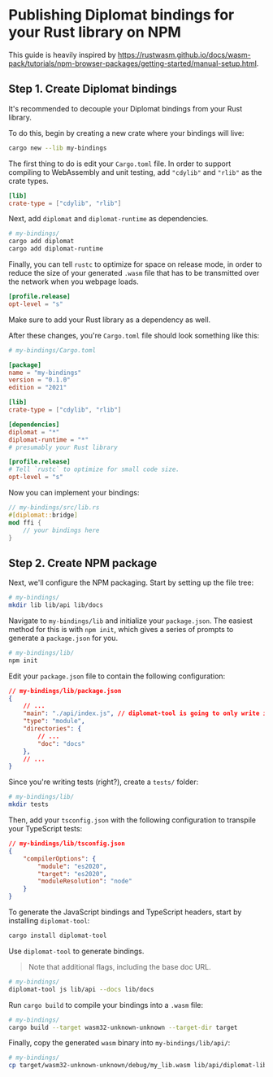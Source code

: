 # Publishing Diplomat bindings for your Rust library on NPM

This guide is heavily inspired by https://rustwasm.github.io/docs/wasm-pack/tutorials/npm-browser-packages/getting-started/manual-setup.html.

## Step 1. Create Diplomat bindings
It's recommended to decouple your Diplomat bindings from your Rust library.

To do this, begin by creating a new crate where your bindings will live:
```sh
cargo new --lib my-bindings
```

The first thing to do is edit your `Cargo.toml` file. In order to support compiling
to WebAssembly and unit testing, add `"cdylib"` and `"rlib"` as the crate types.
```toml
[lib]
crate-type = ["cdylib", "rlib"]
```

Next, add `diplomat` and `diplomat-runtime` as dependencies.
```sh
# my-bindings/
cargo add diplomat
cargo add diplomat-runtime
```
Finally, you can tell `rustc` to optimize for space on release mode, in order to
reduce the size of your generated `.wasm` file that has to be transmitted over
the network when you webpage loads.
```toml
[profile.release]
opt-level = "s"
```

Make sure to add your Rust library as a dependency as well.

After these changes, you're `Cargo.toml` file should look something like this:
```toml
# my-bindings/Cargo.toml

[package]
name = "my-bindings"
version = "0.1.0"
edition = "2021"

[lib]
crate-type = ["cdylib", "rlib"]

[dependencies]
diplomat = "*"
diplomat-runtime = "*"
# presumably your Rust library

[profile.release]
# Tell `rustc` to optimize for small code size.
opt-level = "s"
```

Now you can implement your bindings:
```rust
// my-bindings/src/lib.rs
#[diplomat::bridge]
mod ffi {
    // your bindings here
}
```

## Step 2. Create NPM package

Next, we'll configure the NPM packaging. Start by setting up the file tree:

```sh
# my-bindings/
mkdir lib lib/api lib/docs
```

Navigate to `my-bindings/lib` and initialize your `package.json`. The easiest method for this is with `npm init`, which gives a series of prompts to generate a `package.json` for you.
```sh
# my-bindings/lib/
npm init
```

Edit your `package.json` file to contain the following configuration:
```json
// my-bindings/lib/package.json
{
    // ...
    "main": "./api/index.js", // diplomat-tool is going to only write in `api/` later
    "type": "module",
    "directories": {
        // ...
        "doc": "docs"
    },
    // ...
}
```

Since you're writing tests (right?), create a `tests/` folder:
```sh
# my-bindings/lib/
mkdir tests
```

Then, add your `tsconfig.json` with the following configuration to transpile your TypeScript tests:
```json
// my-bindings/lib/tsconfig.json
{
    "compilerOptions": {
        "module": "es2020",
        "target": "es2020",
        "moduleResolution": "node"
    }
}
```

To generate the JavaScript bindings and TypeScript headers, start by installing `diplomat-tool`:
```sh
cargo install diplomat-tool
```

Use `diplomat-tool` to generate bindings.
> Note that additional flags, including the base doc URL.
```sh
# my-bindings/
diplomat-tool js lib/api --docs lib/docs
```

Run `cargo build` to compile your bindings into a `.wasm` file:
```sh
# my-bindings/
cargo build --target wasm32-unknown-unknown --target-dir target
```

Finally, copy the generated `wasm` binary into `my-bindings/lib/api/`:
```sh
# my-bindings/
cp target/wasm32-unknown-unknown/debug/my_lib.wasm lib/api/diplomat-lib.wasm
```
